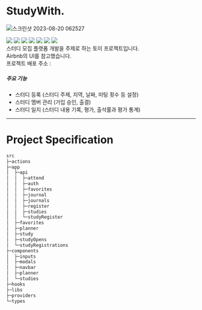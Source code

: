 # StudyWith.

![스크린샷 2023-08-20 062527](https://github.com/JaeSeong17/web-portfolio/assets/37216958/10b03c2f-44a5-4ad4-9e69-2492cc8c57da)
<br />

<img src="https://img.shields.io/badge/nextdotjs-000000?style=for-the-badge&logo=nextdotjs&logoColor=white">
<img src="https://img.shields.io/badge/typescript-3178C6?style=for-the-badge&logo=typescript&logoColor=white">
<img src="https://img.shields.io/badge/reactquery-FF4154?style=for-the-badge&logo=reactquery&logoColor=white">
<img src="https://img.shields.io/badge/reacthookform-EC5990?style=for-the-badge&logo=reacthookform&logoColor=white">
<img src="https://img.shields.io/badge/tailwindcss-06B6D4?style=for-the-badge&logo=tailwindcss&logoColor=white">
<img src="https://img.shields.io/badge/prisma-2D3748?style=for-the-badge&logo=prisma&logoColor=white">
<img src="https://img.shields.io/badge/mongodb-47A248?style=for-the-badge&logo=mongodb&logoColor=white">

<br/>
스터디 모집 플랫폼 개발을 주제로 하는 토이 프로젝트입니다.<br/>
Airbnb의 UI를 참고했습니다. <br/>
프로젝트 배포 주소 : <br/>

##### 주요 기능

- 스터디 등록 (스터디 주제, 지역, 날짜, 미팅 횟수 등 설정)
- 스터디 멤버 관리 (가입 승인, 출결)
- 스터디 일지 (스터디 내용 기록, 평가, 출석률과 평가 통계)

---

# Project Specification

```bash
src
├─actions
├─app
│  ├─api
│  │  ├─attend
│  │  ├─auth
│  │  ├─favorites
│  │  ├─journal
│  │  ├─journals
│  │  ├─register
│  │  ├─studies
│  │  └─studyRegister
│  ├─favorites
│  ├─planner
│  ├─study
│  ├─studyOpens
│  └─studyRegistrations
├─components
│  ├─inputs
│  ├─modals
│  ├─navbar
│  ├─planner
│  └─studies
├─hooks
├─libs
├─providers
└─types
```
